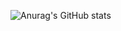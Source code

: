 ![Anurag's GitHub stats](https://github-readme-stats.vercel.app/api?username=Foca1&show_icons=true&theme=midnight-purple&hide_border=True)

